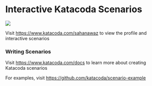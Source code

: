 # Interactive Katacoda Scenarios

[![](http://shields.katacoda.com/katacoda/sahanawaz/count.svg)](https://www.katacoda.com/sahanawaz "Get your profile on Katacoda.com")

Visit https://www.katacoda.com/sahanawaz to view the profile and interactive scenarios

### Writing Scenarios
Visit https://www.katacoda.com/docs to learn more about creating Katacoda scenarios

For examples, visit https://github.com/katacoda/scenario-example
